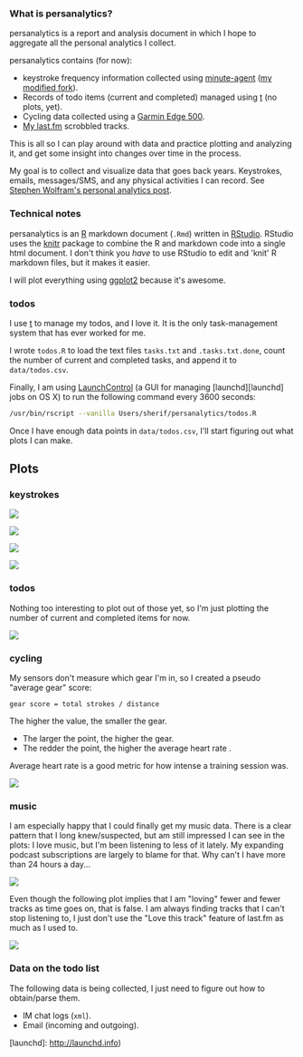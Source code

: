 ### What is persanalytics? ###

persanalytics is a report and analysis document in which I hope to aggregate all the personal analytics I collect.

persanalytics contains (for now):

- keystroke frequency information collected using [minute-agent][minute] ([my modified fork][minute-sh]).
- Records of todo items (current and completed) managed using [t][t] (no plots, yet).
- Cycling data collected using a [Garmin Edge 500][Garmin500].
- [My last.fm][lastfm] scrobbled tracks.

This is all so I can play around with data and practice plotting and analyzing it, and get some insight into changes over time in the process.

My goal is to collect and visualize data that goes back years. Keystrokes, emails, messages/SMS, and any physical activities I can record. See [Stephen Wolfram's personal analytics post][wolfram].

### Technical notes ###

persanalytics is an [R][R] markdown document (`.Rmd`) written in [RStudio][RStudio]. RStudio uses the [knitr][knitr] package to combine the R and markdown code into a single html document. I don't think you _have_ to use RStudio to edit and 'knit' R markdown files, but it makes it easier.

I will plot everything using [ggplot2][ggplot2] because it's awesome.

### todos ###

I use [t][t] to manage my todos, and I love it. It is the only task-management system that has ever worked for me.

I wrote `todos.R` to load the text files `tasks.txt` and `.tasks.txt.done`, count the number of current and completed tasks, and append it to `data/todos.csv`.

Finally, I am using [LaunchControl][LaunchControl] (a GUI for managing [launchd][launchd] jobs on OS X) to run the following command every 3600 seconds:

```bash
/usr/bin/rscript --vanilla Users/sherif/persanalytics/todos.R
```

Once I have enough data points in `data/todos.csv`, I'll start figuring out what plots I can make.


## Plots ##

### keystrokes ###

![](plots/polarAll.png)

![](plots/polarSplit.png)

![](plots/polarSplit2014.png)

![](plots/keysOverTime.png)

### todos ###

Nothing too interesting to plot out of those yet, so I'm just plotting the number of current and completed items for now.

![](plots/todos.png)

### cycling ###

My sensors don't measure which gear I'm in, so I created a pseudo "average gear" score:

`gear score = total strokes / distance`

The higher the value, the smaller the gear.

- The larger the point, the higher the gear.
- The redder the point, the higher the average heart rate .

Average heart rate is a good metric for how intense a training session was.

![](plots/cyclingGearHR.png)

### music ###

I am especially happy that I could finally get my music data. There is a clear pattern that I long knew/suspected, but am still impressed I can see in the plots: I love music, but I'm been listening to less of it lately. My expanding podcast subscriptions are largely to blame for that. Why can't I have more than 24 hours a day... 

![](plots/musicAll.png)

Even though the following plot implies that I am "loving" fewer and fewer tracks as time goes on, that is false. I am always finding tracks that I can't stop listening to, I just don't use the "Love this track" feature of last.fm as much as I used to.

![](plots/musicLoved.png)

### Data on the todo list ###

The following data is being collected, I just need to figure out how to obtain/parse them.

- IM chat logs (`xml`).
- Email (incoming and outgoing).


[minute]: https://github.com/tmcw/minute-agent
[minute-sh]: https://github.com/sheriferson/minute-agent

[t]: https://github.com/sjl/t

[Garmin500]: https://buy.garmin.com/en-US/US/into-sports/cycling/edge-500/prod36728.html

[wolfram]: http://blog.stephenwolfram.com/2012/03/the-personal-analytics-of-my-life/

[R]: https://en.wikipedia.org/wiki/R_Statistics
[RStudio]: http://www.rstudio.com

[knitr]: http://yihui.name/knitr/
[ggplot2]: http://docs.ggplot2.org/current/

[LaunchControl]: http://www.soma-zone.com/LaunchControl/
[launchd]: http://launchd.info)

[lastfm]: http://www.last.fm/user/thespeckofme
